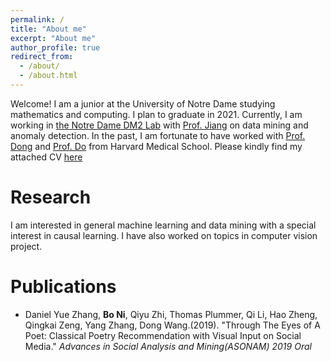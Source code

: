 ```yaml
---
permalink: /
title: "About me"
excerpt: "About me"
author_profile: true
redirect_from: 
  - /about/
  - /about.html
---
```


 Welcome! I am a junior at the University of Notre Dame studying mathematics and computing. I plan to graduate in 2021. Currently, I am working in [the Notre Dame DM2 Lab](http://www.meng-jiang.com/lab.html) with [Prof. Jiang](http://www.meng-jiang.com/) on data mining and anomaly detection. In the past, I am fortunate to have worked with [Prof. Dong](https://www3.nd.edu/~dwang5/) and [Prof. Do](https://scholar.harvard.edu/synho/home) from Harvard Medical School. Please kindly find my attached CV [here]("http://academicpages.github.io/files/DS.pdf")

Research
======
 I am interested in general machine learning and data mining with a special interest in causal learning. I have also worked on topics in computer vision project.

Publications
======
 * Daniel Yue Zhang, **Bo Ni**, Qiyu Zhi, Thomas Plummer, Qi Li, Hao Zheng, Qingkai Zeng, Yang Zhang, Dong Wang.(2019). "Through The Eyes of A Poet: Classical Poetry Recommendation with Visual Input on Social Media." _Advances in Social Analysis and Mining(ASONAM) 2019 Oral_